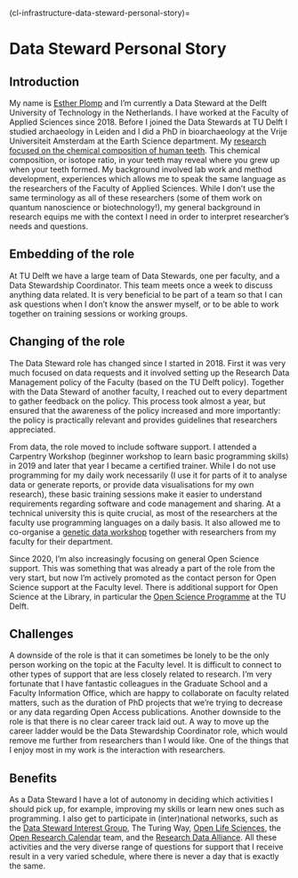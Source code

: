 (cl-infrastructure-data-steward-personal-story)=
# Data Steward Personal Story

## Introduction

My name is [Esther Plomp](https://estherplomp.github.io/) and I’m currently a Data Steward at the Delft University of Technology in the Netherlands. I have worked at the Faculty of Applied Sciences since 2018. Before I joined the Data Stewards at TU Delft I studied archaeology in Leiden and I did a PhD in bioarchaeology at the Vrije Universiteit Amsterdam at the Earth Science department. My [research focused on the chemical composition of human teeth](https://doi.org/10.5281/zenodo.3929551). This chemical composition, or isotope ratio, in your teeth may reveal where you grew up when your teeth formed. My background involved lab work and method development, experiences which allows me to speak the same language as the researchers of the Faculty of Applied Sciences. While I don’t use the same terminology as all of these researchers (some of them work on quantum nanoscience or biotechnology!), my general background in research equips me with the context I need in order to interpret researcher’s needs and questions.

## Embedding of the role

At TU Delft we have a large team of Data Stewards, one per faculty, and a Data Stewardship Coordinator. This team meets once a week to discuss anything data related. It is very beneficial to be part of a team so that I can ask questions when I don’t know the answer myself, or to be able to work together on training sessions or working groups.

## Changing of the role

The Data Steward role has changed since I started in 2018. First it was very much focused on data requests and it involved setting up the Research Data Management policy of the Faculty (based on the TU Delft policy). Together with the Data Steward of another faculty, I reached out to every department to gather feedback on the policy. This process took almost a year, but ensured that the awareness of the policy increased and more importantly: the policy is practically relevant and provides guidelines that researchers appreciated.

From data, the role moved to include software support. I attended a Carpentry Workshop (beginner workshop to learn basic programming skills) in 2019 and later that year I became a certified trainer. While I do not use programming for my daily work necessarily (I use it for parts of it to analyse data or generate reports, or provide data visualisations for my own research), these basic training sessions make it easier to understand requirements regarding software and code management and sharing. At a technical university this is quite crucial, as most of the researchers at the faculty use programming languages on a daily basis. It also allowed me to co-organise a [genetic data workshop](https://openworking.wordpress.com/2019/06/07/tu-delfts-first-genomics-data-carpentry/) together with researchers from my faculty for their department.

Since 2020, I’m also increasingly focusing on general Open Science support. This was something that was already a part of the role from the very start, but now I’m actively promoted as the contact person for Open Science support at the Faculty level. There is additional support for Open Science at the Library, in particular the [Open Science Programme](https://www.tudelft.nl/library/tu-delft-open-science) at the TU Delft.

## Challenges

A downside of the role is that it can sometimes be lonely to be the only person working on the topic at the Faculty level. It is difficult to connect to other types of support that are less closely related to research. I’m very fortunate that I have fantastic colleagues in the Graduate School and a Faculty Information Office, which are happy to collaborate on faculty related matters, such as the duration of PhD projects that we’re trying to decrease or any data regarding Open Access publications. Another downside to the role is that there is no clear career track laid out. A way to move up the career ladder would be the Data Stewardship Coordinator role, which would remove me further from researchers than I would like. One of the things that I enjoy most in my work is the interaction with researchers.

## Benefits

As a Data Steward I have a lot of autonomy in deciding which activities I should pick up, for example, improving my skills or learn new ones such as programming. I also get to participate in (inter)national networks, such as the [Data Steward Interest Group](https://www.dtls.nl/about/community/interest-groups/data-stewards-interest-group/), The Turing Way, [Open Life Sciences](https://openlifesci.org/), the [Open Research Calendar](https://openresearchcalendar.org/) team, and the [Research Data Alliance](https://www.rd-alliance.org/groups/physical-samples-and-collections-research-data-ecosystem-ig). All these activities and the very diverse range of questions for support that I receive result in a very varied schedule, where there is never a day that is exactly the same.


